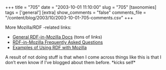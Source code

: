 +++
title = "705"
date = "2003-10-01 11:10:00"
slug = "705"
[taxonomies]
tags = ['general']
[extra]
show_comments = "false"
comments_file = "/content/blog/2003/10/2003-10-01-705-comments.csv"
+++

More Mozilla/RDF -related links:

- [General RDF-in-Mozilla Docs](http://www.mozilla.org/rdf/doc/) (tons of links)
- [RDF-in-Mozilla Frequently Asked Questions](http://www.mozilla.org/rdf/doc/faq.html)
- [Examples of Using RDF with Mozilla](http://www.mozilla.org/rdf/doc/examples.html)

A result of not doing stuff is that when I come across things like this is that I don’t even know if I’ve blogged about them before. \*kicks self\*
